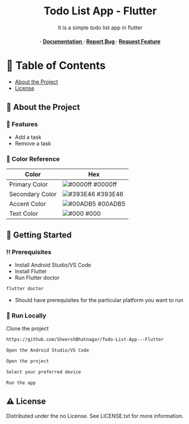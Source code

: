 <div align='center'>

<h1>Todo List App - Flutter</h1>
<p>It is a simple todo list app in flutter</p>

<h4> <span> · </span> <a href="https://github.com/SheershBhatnagar/Todo-List-App---Flutter /blob/master/README.md"> Documentation </a> <span> · </span> <a href="https://github.com/SheershBhatnagar/Todo-List-App---Flutter /issues"> Report Bug </a> <span> · </span> <a href="https://github.com/SheershBhatnagar/Todo-List-App---Flutter /issues"> Request Feature </a> </h4>


</div>

# :notebook_with_decorative_cover: Table of Contents

- [About the Project](#star2-about-the-project)
- [License](#warning-license)


## :star2: About the Project

### :dart: Features
- Add a task
- Remove a task


### :art: Color Reference
| Color | Hex |
| --------------- | ---------------------------------------------------------------- |
| Primary Color | ![#0000ff](https://via.placeholder.com/10/0000ff?text=+) #0000ff |
| Secondary Color | ![#393E46](https://via.placeholder.com/10/393E46?text=+) #393E46 |
| Accent Color | ![#00ADB5](https://via.placeholder.com/10/00ADB5?text=+) #00ADB5 |
| Text Color | ![#000](https://via.placeholder.com/10/000?text=+) #000 |

## :toolbox: Getting Started

### :bangbang: Prerequisites

- Install Android Studio/VS Code
- Install Flutter
- Run Flutter doctor
```bash
flutter doctor
```
- Should have prerequisites for the particular platform you want to run


### :running: Run Locally

Clone the project

```bash
https://github.com/SheershBhatnagar/Todo-List-App---Flutter
```

```bash
Open the Android Studio/VS Code
```

```bash
Open the project
```

```bash
Select your preferred device
```

```bash
Run the app
```


## :warning: License

Distributed under the no License. See LICENSE.txt for more information.
